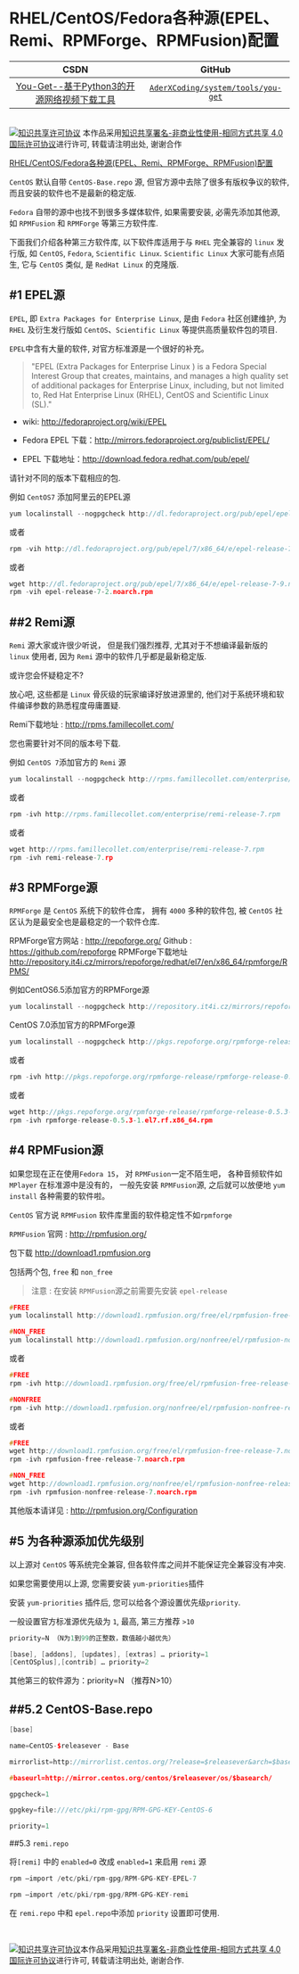 RHEL/CentOS/Fedora各种源(EPEL、Remi、RPMForge、RPMFusion)配置
=======

| CSDN | GitHub |
|:----:|:------:|
| [You-Get--基于Python3的开源网络视频下载工具](http://blog.csdn.net/gatieme/article/details/61623891) | [`AderXCoding/system/tools/you-get`](https://github.com/gatieme/AderXCoding/tree/master/system/tools/you-get) |

<br>
<a rel="license" href="http://creativecommons.org/licenses/by-nc-sa/4.0/"><img alt="知识共享许可协议" style="border-width:0" src="https://i.creativecommons.org/l/by-nc-sa/4.0/88x31.png" /></a>
本作品采用<a rel="license" href="http://creativecommons.org/licenses/by-nc-sa/4.0/">知识共享署名-非商业性使用-相同方式共享 4.0 国际许可协议</a>进行许可, 转载请注明出处, 谢谢合作
<br>

[RHEL/CentOS/Fedora各种源(EPEL、Remi、RPMForge、RPMFusion)配置](http://www.cnblogs.com/mawanglin2008/p/3532247.html)



`CentOS` 默认自带 `CentOS-Base.repo` 源, 但官方源中去除了很多有版权争议的软件, 而且安装的软件也不是最新的稳定版.

`Fedora` 自带的源中也找不到很多多媒体软件, 如果需要安装, 必需先添加其他源, 如 `RPMFusion` 和 `RPMForge` 等第三方软件库.

下面我们介绍各种第三方软件库, 以下软件库适用于与 `RHEL` 完全兼容的 `linux` 发行版, 如 `CentOS`, `Fedora`, `Scientific Linux`. `Scientific Linux` 大家可能有点陌生, 它与 `CentOS` 类似, 是 `RedHat Linux` 的克隆版.



#1	EPEL源
-------

`EPEL`, 即 `Extra Packages for Enterprise Linux`, 是由 `Fedora` 社区创建维护, 为 `RHEL` 及衍生发行版如 `CentOS`、`Scientific Linux` 等提供高质量软件包的项目.


`EPEL`中含有大量的软件, 对官方标准源是一个很好的补充。


>"EPEL (Extra Packages for Enterprise Linux  ) is a Fedora Special Interest Group that creates, maintains, and manages a high quality set of additional packages for Enterprise Linux, including, but not limited to, Red Hat Enterprise Linux (RHEL), CentOS and Scientific Linux (SL)."

*	wiki: http://fedoraproject.org/wiki/EPEL

*	Fedora EPEL 下载：http://mirrors.fedoraproject.org/publiclist/EPEL/

*	EPEL 下载地址：http://download.fedora.redhat.com/pub/epel/

请针对不同的版本下载相应的包.

例如 `CentOS7` 添加阿里云的EPEL源

```cpp
yum localinstall --nogpgcheck http://dl.fedoraproject.org/pub/epel/epel-release-latest-7.noarch.rpm
```

或者

```cpp
rpm -vih http://dl.fedoraproject.org/pub/epel/7/x86_64/e/epel-release-7-9.noarch.rpm
```

或者

```cpp
wget http://dl.fedoraproject.org/pub/epel/7/x86_64/e/epel-release-7-9.noarch.rpm
rpm -vih epel-release-7-2.noarch.rpm
```



##2	Remi源
-------


`Remi` 源大家或许很少听说， 但是我们强烈推荐, 尤其对于不想编译最新版的 `linux` 使用者, 因为 `Remi` 源中的软件几乎都是最新稳定版.

或许您会怀疑稳定不?

放心吧, 这些都是 `Linux` 骨灰级的玩家编译好放进源里的, 他们对于系统环境和软件编译参数的熟悉程度毋庸置疑.


Remi下载地址 : http://rpms.famillecollet.com/

您也需要针对不同的版本号下载.

例如 `CentOS 7`添加官方的 `Remi` 源

```cpp
yum localinstall --nogpgcheck http://rpms.famillecollet.com/enterprise/remi-release-7.rpm
```

或者

```cpp
rpm -ivh http://rpms.famillecollet.com/enterprise/remi-release-7.rpm
```

或者

```cpp
wget http://rpms.famillecollet.com/enterprise/remi-release-7.rpm
rpm -ivh remi-release-7.rp
```

#3	RPMForge源
-------

`RPMForge` 是 `CentOS` 系统下的软件仓库， 拥有 `4000` 多种的软件包, 被 `CentOS` 社区认为是最安全也是最稳定的一个软件仓库.

RPMForge官方网站 : http://repoforge.org/
Github : https://github.com/repoforge
RPMForge下载地址 http://repository.it4i.cz/mirrors/repoforge/redhat/el7/en/x86_64/rpmforge/RPMS/

例如CentOS6.5添加官方的RPMForge源

```cpp
yum localinstall --nogpgcheck http://repository.it4i.cz/mirrors/repoforge/redhat/el7/en/x86_64/rpmforge/RPMS/rpmforge-release-0.5.3-1.el7.rf.x86_64.rpm
```


CentOS 7.0添加官方的RPMForge源

```cpp
yum localinstall --nogpgcheck http://pkgs.repoforge.org/rpmforge-release/rpmforge-release-0.5.3-1.el7.rf.x86_64.rpm
```

或者

```cpp
rpm -ivh http://pkgs.repoforge.org/rpmforge-release/rpmforge-release-0.5.3-1.el7.rf.x86_64.rpm
```

或者

```cpp
wget http://pkgs.repoforge.org/rpmforge-release/rpmforge-release-0.5.3-1.el7.rf.x86_64.rpm
rpm -ivh rpmforge-release-0.5.3-1.el7.rf.x86_64.rpm
```


#4	RPMFusion源
-------

如果您现在正在使用`Fedora 15`， 对 `RPMFusion`一定不陌生吧， 各种音频软件如 `MPlayer` 在标准源中是没有的， 一般先安装 `RPMFusion`源, 之后就可以放便地 `yum install` 各种需要的软件啦。

`CentOS` 官方说 `RPMFusion` 软件库里面的软件稳定性不如`rpmforge`

`RPMFusion` 官网 : http://rpmfusion.org/

包下载 http://download1.rpmfusion.org

包括两个包, `free` 和 `non_free`

>注意 : 在安装 `RPMFusion`源之前需要先安装 `epel-release`


```cpp
#FREE
yum localinstall http://download1.rpmfusion.org/free/el/rpmfusion-free-release-7.noarch.rpm

#NON_FREE
yum localinstall http://download1.rpmfusion.org/nonfree/el/rpmfusion-nonfree-release-7.noarch.rpm


```

或者

```cpp
#FREE
rpm -ivh http://download1.rpmfusion.org/free/el/rpmfusion-free-release-7.noarch.rpm

#NONFREE
rpm -ivh http://download1.rpmfusion.org/nonfree/el/rpmfusion-nonfree-release-7.noarch.rpm
```

或者

```cpp
#FREE
wget http://download1.rpmfusion.org/free/el/rpmfusion-free-release-7.noarch.rpm
rpm -ivh rpmfusion-free-release-7.noarch.rpm

#NON_FREE
wget http://download1.rpmfusion.org/nonfree/el/rpmfusion-nonfree-release-7.noarch.rpm
rpm -ivh rpmfusion-nonfree-release-7.noarch.rpm
```


其他版本请详见 : http://rpmfusion.org/Configuration


#5	为各种源添加优先级别
-------



以上源对 `CentOS` 等系统完全兼容, 但各软件库之间并不能保证完全兼容没有冲突.


如果您需要使用以上源, 您需要安装 `yum-priorities`插件

安装 `yum-priorities` 插件后, 您可以给各个源设置优先级`priority`.

一般设置官方标准源优先级为 `1`, 最高, 第三方推荐 `>10`


```cpp
priority=N （N为1到99的正整数，数值越小越优先）

[base], [addons], [updates], [extras] … priority=1
[CentOSplus],[contrib] … priority=2
```

其他第三的软件源为：priority=N （推荐N>10）

##5.2	CentOS-Base.repo
-------

```cpp
[base]

name=CentOS-$releasever - Base

mirrorlist=http://mirrorlist.centos.org/?release=$releasever&arch=$basearch&repo=os

#baseurl=http://mirror.centos.org/centos/$releasever/os/$basearch/

gpgcheck=1

gpgkey=file:///etc/pki/rpm-gpg/RPM-GPG-KEY-CentOS-6

priority=1
```



##5.3	`remi.repo` 

将`[remi]` 中的 `enabled=0` 改成 `enabled=1` 来启用 `remi` 源

```cpp
rpm –import /etc/pki/rpm-gpg/RPM-GPG-KEY-EPEL-7

rpm –import /etc/pki/rpm-gpg/RPM-GPG-KEY-remi
```


在 `remi.repo` 中和 `epel.repo`中添加 `priority` 设置即可使用.



<br>

<a rel="license" href="http://creativecommons.org/licenses/by-nc-sa/4.0/"><img alt="知识共享许可协议" style="border-width:0" src="https://i.creativecommons.org/l/by-nc-sa/4.0/88x31.png" /></a>本作品采用<a rel="license" href="http://creativecommons.org/licenses/by-nc-sa/4.0/">知识共享署名-非商业性使用-相同方式共享 4.0 国际许可协议</a>进行许可, 转载请注明出处, 谢谢合作.
